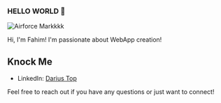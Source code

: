 ### HELLO WORLD 👋
![Airforce Markkkk](https://media.giphy.com/media/v1.Y2lkPTc5MGI3NjExdHlya2pvcmpuOGMycHRpeTAxODI0YXVidzhtaGNrY2Y5dGZmaXhqaCZlcD12MV9pbnRlcm5hbF9naWZfYnlfaWQmY3Q9Zw/vTxWtmX2b0oH6/giphy.gif)

Hi, I'm Fahim! I'm passionate about WebApp creation!

## Knock Me

- LinkedIn: [Darius Top](https://www.linkedin.com/in/darius-top-bd/)

Feel free to reach out if you have any questions or just want to connect!
